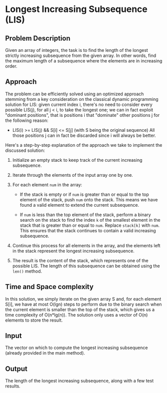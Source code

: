 # Longest Increasing Subsequence (LIS)

## Problem Description

Given an array of integers, the task is to find the length of the longest strictly increasing subsequence from the given array. In other words, find the maximum length of a subsequence where the elements are in increasing order.

## Approach

The problem can be efficiently solved using an optimized approach stemming from a key consideration on the classical dynamic programming solution for LIS: given current index i, there's no need to consider every possible LIS(j), for all j < i, to take the longest one; we can in fact exploit "dominant positions", that is positions i that "dominate" other positions j for the following reason:
- LIS(i) >= LIS(j) && S[i] <= S[j]  (with S being the original sequence)
All those positions j can in fact be discarded since i will always be better.

Here's a step-by-step explanation of the approach we take to implement the discussed solution:

1. Initialize an empty stack to keep track of the current increasing subsequence.

2. Iterate through the elements of the input array one by one.

3. For each element `num` in the array:
   - If the stack is empty or if `num` is greater than or equal to the top element of the stack, push `num` onto the stack. This means we have found a valid element to extend the current subsequence.

   - If `num` is less than the top element of the stack, perform a binary search on the stack to find the index `k` of the smallest element in the stack that is greater than or equal to `num`. Replace `stack[k]` with `num`. This ensures that the stack continues to contain a valid increasing subsequence.

4. Continue this process for all elements in the array, and the elements left in the stack represent the longest increasing subsequence.

5. The result is the content of the stack, which represents one of the possible LIS. The length of this subsequence can be obtained using the `len()` method.

## Time and Space complexity
In this solution, we simply iterate on the given array S and, for each element S[i], we have at most O(lgn) steps to perform due to the binary search when the current element is smaller than the top of the stack, which gives us a time complexity of O(n*lg(n)).
The solution only uses a vector of O(n) elements to store the result.

## Input

The vector on which to compute the longest increasing subsequence (already provided in the main method).

## Output

The length of the longest increasing subsequence, along with a few test results.